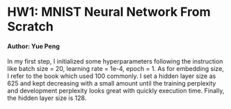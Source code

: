 HW1: MNIST Neural Network From Scratch
====
#### Author: Yue Peng

In my first step, I initialized some hyperparameters following the instruction like batch size = 20, learning rate = 1e-4, epoch = 1. As for embedding size, I refer to the book which used 100 commonly. I set a hidden layer size as 625 and kept decreasing with a small amount until the training perplexity and development perplexity looks great with quickly execution time. Finally, the hidden layer size is 128.
